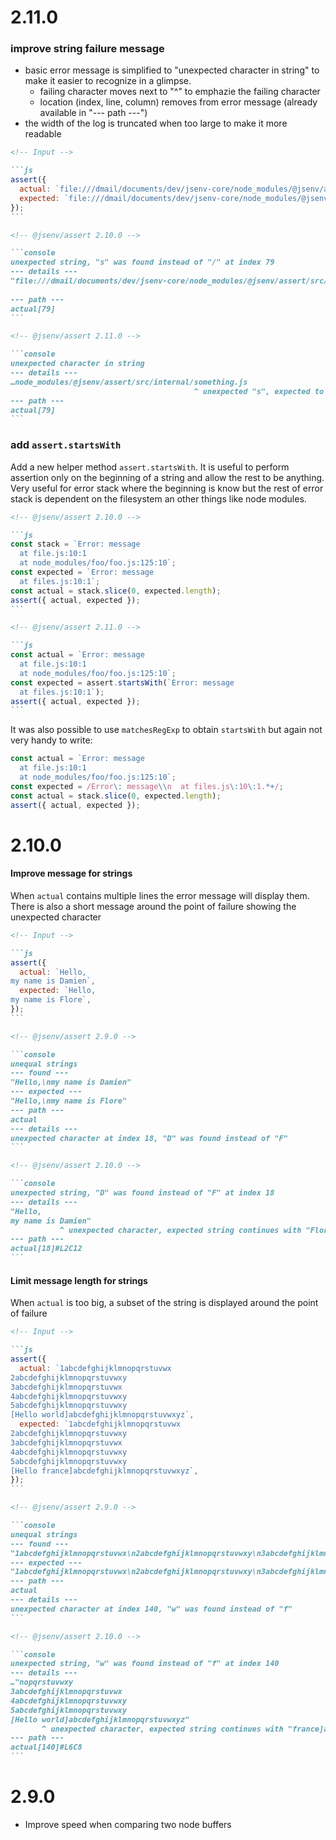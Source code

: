 # 2.11.0

### improve string failure message

- basic error message is simplified to "unexpected character in string" to make it easier to recognize in a glimpse.
  - failing character moves next to "^" to emphazie the failing character
  - location (index, line, column) removes from error message (already available in "--- path ---")
- the width of the log is truncated when too large to make it more readable

````md
<!-- Input -->

```js
assert({
  actual: `file:///dmail/documents/dev/jsenv-core/node_modules/@jsenv/assert/src/internal/something.js`,
  expected: `file:///dmail/documents/dev/jsenv-core/node_modules/@jsenv/assert/src/internal//something.js`,
});
```

<!-- @jsenv/assert 2.10.0 -->

```console
unexpected string, "s" was found instead of "/" at index 79
--- details ---
"file:///dmail/documents/dev/jsenv-core/node_modules/@jsenv/assert/src/internal/something.js"
                                                                                ^ unexpected character, expected string continues with "/something.js"
--- path ---
actual[79]
```

<!-- @jsenv/assert 2.11.0 -->

```console
unexpected character in string
--- details ---
…node_modules/@jsenv/assert/src/internal/something.js
                                         ^ unexpected "s", expected to continue with "/something.js"
--- path ---
actual[79]
```
````

### add `assert.startsWith`

Add a new helper method `assert.startsWith`. It is useful to perform assertion only on the beginning of a string and allow the rest to be anything. Very useful for error stack where the beginning is know but the rest of error stack is dependent on the filesystem an other things like node modules.

````md
<!-- @jsenv/assert 2.10.0 -->

```js
const stack = `Error: message
  at file.js:10:1
  at node_modules/foo/foo.js:125:10`;
const expected = `Error: message 
  at files.js:10:1`;
const actual = stack.slice(0, expected.length);
assert({ actual, expected });
```

<!-- @jsenv/assert 2.11.0 -->

```js
const actual = `Error: message
  at file.js:10:1
  at node_modules/foo/foo.js:125:10`;
const expected = assert.startsWith(`Error: message
  at files.js:10:1`);
assert({ actual, expected });
```
````

It was also possible to use `matchesRegExp` to obtain `startsWith` but again not very handy to write:

```js
const actual = `Error: message
  at file.js:10:1
  at node_modules/foo/foo.js:125:10`;
const expected = /Error\: message\\n  at files.js\:10\:1.*+/;
const actual = stack.slice(0, expected.length);
assert({ actual, expected });
```

# 2.10.0

#### Improve message for strings

When `actual` contains multiple lines the error message will display them.
There is also a short message around the point of failure showing the unexpected character

````md
<!-- Input -->

```js
assert({
  actual: `Hello,
my name is Damien`,
  expected: `Hello,
my name is Flore`,
});
```

<!-- @jsenv/assert 2.9.0 -->

```console
unequal strings
--- found ---
"Hello,\nmy name is Damien"
--- expected ---
"Hello,\nmy name is Flore"
--- path ---
actual
--- details ---
unexpected character at index 18, "D" was found instead of "F"
```

<!-- @jsenv/assert 2.10.0 -->

```console
unexpected string, "D" was found instead of "F" at index 18
--- details ---
"Hello,
my name is Damien"
           ^ unexpected character, expected string continues with "Flore"
--- path ---
actual[18]#L2C12
```
````

#### Limit message length for strings

When `actual` is too big, a subset of the string is displayed around the point of failure

````md
<!-- Input -->

```js
assert({
  actual: `1abcdefghijklmnopqrstuvwx
2abcdefghijklmnopqrstuvwxy
3abcdefghijklmnopqrstuvwx
4abcdefghijklmnopqrstuvwxy
5abcdefghijklmnopqrstuvwxy
[Hello world]abcdefghijklmnopqrstuvwxyz`,
  expected: `1abcdefghijklmnopqrstuvwx
2abcdefghijklmnopqrstuvwxy
3abcdefghijklmnopqrstuvwx
4abcdefghijklmnopqrstuvwxy
5abcdefghijklmnopqrstuvwxy
[Hello france]abcdefghijklmnopqrstuvwxyz`,
});
```

<!-- @jsenv/assert 2.9.0 -->

```console
unequal strings
--- found ---
"1abcdefghijklmnopqrstuvwx\n2abcdefghijklmnopqrstuvwxy\n3abcdefghijklmnopqrstuvwx\n4abcdefghijklmnopqrstuvwxy\n5abcdefghijklmnopqrstuvwxy\n[Hello world]abcdefghijklmnopqrstuvwxyz"
--- expected ---
"1abcdefghijklmnopqrstuvwx\n2abcdefghijklmnopqrstuvwxy\n3abcdefghijklmnopqrstuvwx\n4abcdefghijklmnopqrstuvwxy\n5abcdefghijklmnopqrstuvwxy\n[Hello france]abcdefghijklmnopqrstuvwxyz"
--- path ---
actual
--- details ---
unexpected character at index 140, "w" was found instead of "f"
```

<!-- @jsenv/assert 2.10.0 -->

```console
unexpected string, "w" was found instead of "f" at index 140
--- details ---
…"nopqrstuvwxy
3abcdefghijklmnopqrstuvwx
4abcdefghijklmnopqrstuvwxy
5abcdefghijklmnopqrstuvwxy
[Hello world]abcdefghijklmnopqrstuvwxyz"
       ^ unexpected character, expected string continues with "france]abcdefgh"…
--- path ---
actual[140]#L6C8
```
````

# 2.9.0

- Improve speed when comparing two node buffers
